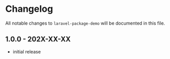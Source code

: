 # Changelog

All notable changes to `laravel-package-demo` will be documented in this file.

## 1.0.0 - 202X-XX-XX

- initial release
